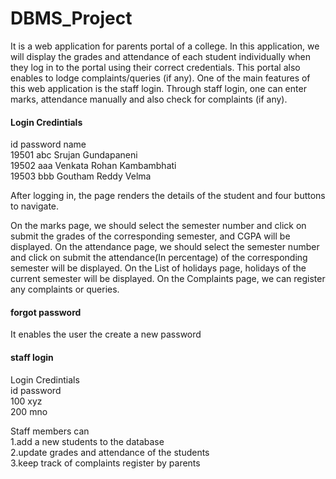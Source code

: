 # DBMS_Project
It is a web application for parents portal of a college. In this application, we will display the grades and attendance of each student individually when they log in to the portal using their correct credentials. This portal also enables to lodge complaints/queries (if any).  One of the main features of this web application is the staff login.  Through staff login, one can enter marks, attendance manually and also check for complaints (if any).

#### Login Credintials                    
id      password        name                        
19501	abc	       Srujan Gundapaneni                   
19502	aaa	       Venkata Rohan Kambambhati             
19503	bbb	       Goutham Reddy Velma             

After logging in, the page renders the details of the student and four buttons to navigate.

On the marks page, we should select the semester number and click on submit the grades of the corresponding semester, and CGPA will be displayed.
On the attendance page, we should select the semester number and click on submit the attendance(In percentage) of the corresponding semester will be displayed.
On the List of holidays page, holidays of the current semester will be displayed.
On the Complaints page, we can register any complaints or queries.

#### forgot password 
It enables the user the create a new password

#### staff login             
Login Credintials             
id    password                       
100	  xyz	      
200	  mno
    
Staff members can                           
1.add a new students to the database            
2.update grades and attendance of the students                
3.keep track of complaints register by parents                          





